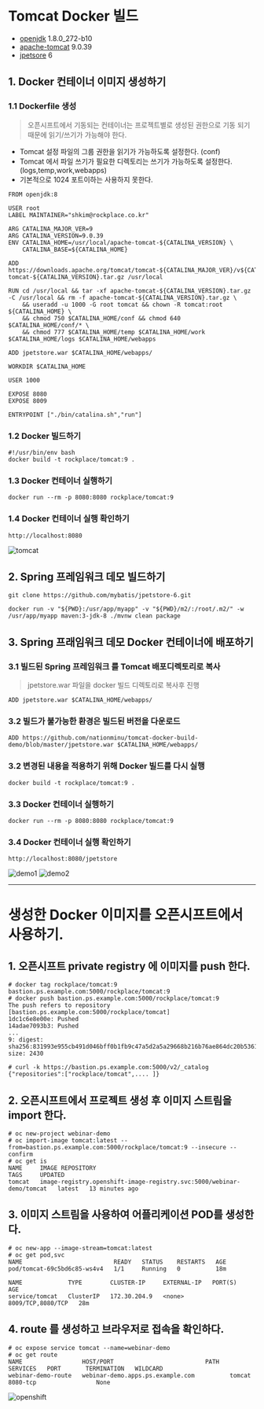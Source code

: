 # Tomcat Docker 빌드

- [openjdk](https://hub.docker.com/_/openjdk) 1.8.0_272-b10
- [apache-tomcat](http://tomcat.apache.org/) 9.0.39
- [jpetsore](https://github.com/mybatis/jpetstore-6) 6

## 1. Docker 컨테이너 이미지 생성하기

### 1.1 Dockerfile 생성
> 오픈시프트에서 기동되는 컨테이너는 프로젝트별로 생성된 권한으로 기동 되기 때문에 읽기/쓰기가 가능해야 한다. 
- Tomcat 설정 파일의 그룹 권한을 읽기가 가능하도록 설정한다. (conf)
- Tomcat 에서 파일 쓰기가 필요한 디렉토리는 쓰기가 가능하도록 설정한다. (logs,temp,work,webapps)
- 기본적으로 1024 포트이하는 사용하지 못한다.

```
FROM openjdk:8

USER root
LABEL MAINTAINER="shkim@rockplace.co.kr"

ARG CATALINA_MAJOR_VER=9
ARG CATALINA_VERSION=9.0.39 
ENV CATALINA_HOME=/usr/local/apache-tomcat-${CATALINA_VERSION} \
    CATALINA_BASE=${CATALINA_HOME}

ADD https://downloads.apache.org/tomcat/tomcat-${CATALINA_MAJOR_VER}/v${CATALINA_VERSION}/bin/apache-tomcat-${CATALINA_VERSION}.tar.gz /usr/local

RUN cd /usr/local && tar -xf apache-tomcat-${CATALINA_VERSION}.tar.gz -C /usr/local && rm -f apache-tomcat-${CATALINA_VERSION}.tar.gz \
    && useradd -u 1000 -G root tomcat && chown -R tomcat:root ${CATALINA_HOME} \
    && chmod 750 $CATALINA_HOME/conf && chmod 640 $CATALINA_HOME/conf/* \  
    && chmod 777 $CATALINA_HOME/temp $CATALINA_HOME/work $CATALINA_HOME/logs $CATALINA_HOME/webapps 

ADD jpetstore.war $CATALINA_HOME/webapps/

WORKDIR $CATALINA_HOME

USER 1000

EXPOSE 8080
EXPOSE 8009 
 
ENTRYPOINT ["./bin/catalina.sh","run"]
```

### 1.2 Docker 빌드하기
```
#!/usr/bin/env bash
docker build -t rockplace/tomcat:9 .
```

### 1.3 Docker 컨테이너 실행하기
```
docker run --rm -p 8080:8080 rockplace/tomcat:9
```
### 1.4 Docker 컨테이너 실행 확인하기
```
http://localhost:8080
```
![tomcat](./images/tomcat.png)

## 2. Spring 프레임워크 데모 빌드하기
```
git clone https://github.com/mybatis/jpetstore-6.git

docker run -v "${PWD}:/usr/app/myapp" -v "${PWD}/m2/:/root/.m2/" -w /usr/app/myapp maven:3-jdk-8 ./mvnw clean package
```

## 3. Spring 프래임워크 데모 Docker 컨테이너에 배포하기
### 3.1 빌드된 Spring 프레임워크 를 Tomcat 배포디렉토리로 복사
> jpetstore.war 파일을 docker 빌드 디렉토리로 복사후 진행
```
ADD jpetstore.war $CATALINA_HOME/webapps/
```
### 3.2 빌드가 불가능한 환경은 빌드된 버전을 다운로드
```
ADD https://github.com/nationminu/tomcat-docker-build-demo/blob/master/jpetstore.war $CATALINA_HOME/webapps/
```
### 3.2 변경된 내용을 적용하기 위해 Docker 빌드를 다시 실행
```
docker build -t rockplace/tomcat:9 .
```
### 3.3 Docker 컨테이너 실행하기
```
docker run --rm -p 8080:8080 rockplace/tomcat:9
```
### 3.4 Docker 컨테이너 실행 확인하기
```
http://localhost:8080/jpetstore
```
![demo1](./images/demo1.png)
![demo2](./images/demo2.png)

---
# 생성한 Docker 이미지를 오픈시프트에서 사용하기.
## 1. 오픈시프트 private registry 에 이미지를 push 한다.
```
# docker tag rockplace/tomcat:9 bastion.ps.example.com:5000/rockplace/tomcat:9
# docker push bastion.ps.example.com:5000/rockplace/tomcat:9
The push refers to repository [bastion.ps.example.com:5000/rockplace/tomcat]
1dc1c6e8e00e: Pushed
14adae7093b3: Pushed
...
9: digest: sha256:831993e955cb491d046bff0b1fb9c47a5d2a5a29668b216b76ae864dc20b5361 size: 2430

# curl -k https://bastion.ps.example.com:5000/v2/_catalog
{"repositories":["rockplace/tomcat",.... ]}
```

## 2. 오픈시프트에서 프로젝트 생성 후 이미지 스트림을 import 한다.
```
# oc new-project webinar-demo
# oc import-image tomcat:latest --from=bastion.ps.example.com:5000/rockplace/tomcat:9 --insecure --confirm
# oc get is 
NAME     IMAGE REPOSITORY                                                       TAGS     UPDATED
tomcat   image-registry.openshift-image-registry.svc:5000/webinar-demo/tomcat   latest   13 minutes ago
```

## 3. 이미지 스트림을 사용하여 어플리케이션 POD를 생성한다.
```
# oc new-app --image-stream=tomcat:latest
# oc get pod,svc
NAME                          READY   STATUS    RESTARTS   AGE
pod/tomcat-69c5bd6c85-ws4v4   1/1     Running   0          18m

NAME             TYPE        CLUSTER-IP     EXTERNAL-IP   PORT(S)             AGE
service/tomcat   ClusterIP   172.30.204.9   <none>        8009/TCP,8080/TCP   28m 
```


## 4. route 를 생성하고 브라우저로 접속을 확인하다.
```
# oc expose service tomcat --name=webinar-demo
# oc get route
NAME                 HOST/PORT                          PATH   SERVICES   PORT       TERMINATION   WILDCARD
webinar-demo-route   webinar-demo.apps.ps.example.com          tomcat     8080-tcp                 None
```
![openshift](./images/openshift.png)
